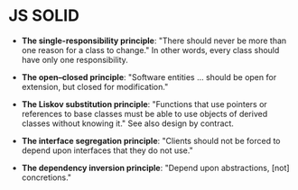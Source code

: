 # JS SOLID

- **The single-responsibility principle**: "There should never be more than one reason for a class to change." In other words, every class should have only one responsibility.

- **The open–closed principle**: "Software entities ... should be open for extension, but closed for modification."

- **The Liskov substitution principle**: "Functions that use pointers or references to base classes must be able to use objects of derived classes without knowing it." See also design by contract.

- **The interface segregation principle**: "Clients should not be forced to depend upon interfaces that they do not use."

- **The dependency inversion principle**: "Depend upon abstractions, [not] concretions."
